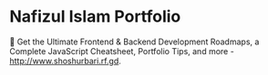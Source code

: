 # Nafizul Islam Portfolio



📙 Get the Ultimate Frontend & Backend Development Roadmaps, a Complete JavaScript Cheatsheet, Portfolio Tips, and more - http://www.shoshurbari.rf.gd.
